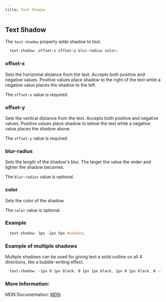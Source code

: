 ```yaml
---
title: Text Shadow
---
```

## Text Shadow

The `text-shadow` property adds shadow to text. 
```css 
  text-shadow: offset-x offset-y blur-radius color;
```

### offset-x 

Sets the horizontal distance from the text. Accepts both positive and negative values. Positive values place shadow to the right of the text while a negative value places the shadow to the left.

The `offset-x` value is required.

### offset-y 

Sets the vertical distance from the text. Accepts both positive and negative values. Positive values place shadow to below the text while a negative value places the shadow above.

The `offset-y` value is required.


### blur-radius

Sets the length of the shadow's blur. The larger the value the wider and lighter the shadow becomes.

The `blur-radius` value is optional.

### color

Sets the color of the shadow.

The `color` value is optional.


### Example

```css 
  text-shadow: 1px -2px 5px #a4a4a4;
```

### Example of multiple shadows
Multiple shadows can be used for giving text a solid outline on all 4 directions, like a bubble-writing effect.

```css
  text-shadow: -1px 0 1px black, 0 1px 1px black, 1px 0 1px black, 0 -1px 1px black;
```

### More Information:

MDN Documentation: <a href='https://developer.mozilla.org/en-US/docs/Web/CSS/text-shadow' target='_blank' rel='nofollow'>MDN</a>


